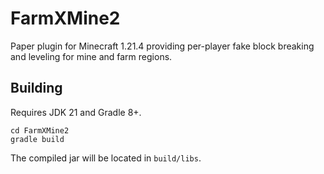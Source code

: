 # FarmXMine2

Paper plugin for Minecraft 1.21.4 providing per-player fake block breaking and leveling for mine and farm regions.

## Building

Requires JDK 21 and Gradle 8+.

```
cd FarmXMine2
gradle build
```

The compiled jar will be located in `build/libs`.

